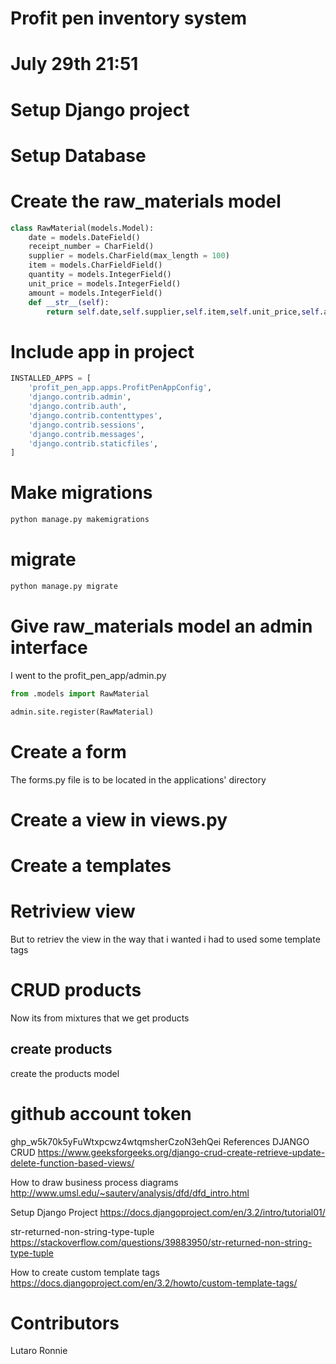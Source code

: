 # Profit pen inventory system

# July 29th 21:51
# Setup Django project
# Setup Database
# Create the raw_materials model
```python
class RawMaterial(models.Model):
	date = models.DateField()
	receipt_number = CharField()
	supplier = models.CharField(max_length = 100)
	item = models.CharFieldField()
	quantity = models.IntegerField()
	unit_price = models.IntegerField()
	amount = models.IntegerField()
	def __str__(self):
		return self.date,self.supplier,self.item,self.unit_price,self.amount
```
# Include app in project
```python
INSTALLED_APPS = [
    'profit_pen_app.apps.ProfitPenAppConfig',
    'django.contrib.admin',
    'django.contrib.auth',
    'django.contrib.contenttypes',
    'django.contrib.sessions',
    'django.contrib.messages',
    'django.contrib.staticfiles',
]
```
# Make migrations
```python
python manage.py makemigrations
```
# migrate
```python
python manage.py migrate
```
# Give raw_materials model an admin interface
I went to the profit_pen_app/admin.py
```python
from .models import RawMaterial

admin.site.register(RawMaterial)
```
# Create a form
The forms.py file is to be located in the applications' directory

# Create a view in views.py

# Create a templates

# Retriview view
But to retriev the view in the way that i wanted i had to used some template tags

# CRUD products
Now its from mixtures that we get products
## create products
create the products model

# github account token
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
References
DJANGO CRUD
https://www.geeksforgeeks.org/django-crud-create-retrieve-update-delete-function-based-views/

How to draw business process diagrams
http://www.umsl.edu/~sauterv/analysis/dfd/dfd_intro.html

Setup Django Project
https://docs.djangoproject.com/en/3.2/intro/tutorial01/

str-returned-non-string-type-tuple
https://stackoverflow.com/questions/39883950/str-returned-non-string-type-tuple

How to create custom template tags
https://docs.djangoproject.com/en/3.2/howto/custom-template-tags/
# Contributors 

Lutaro Ronnie 
